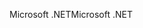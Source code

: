 <span data-ttu-id="4b6ec-101">Microsoft .NET</span><span class="sxs-lookup"><span data-stu-id="4b6ec-101">Microsoft .NET</span></span>